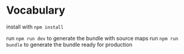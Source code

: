 # Vocabulary

install with `npm install`

run `npm run dev` to generate the bundle with source maps
run `npm run bundle` to generate the bundle ready for production
